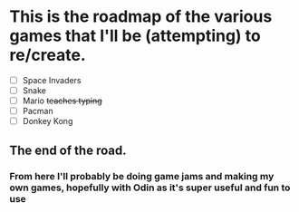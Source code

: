 # This is the roadmap of the various games that I'll be (attempting) to re/create.

- [ ] Space Invaders
- [ ] Snake
- [ ] Mario ~~teaches typing~~
- [ ] Pacman
- [ ] Donkey Kong

## The end of the road.
### From here I'll probably be doing game jams and making my own games, hopefully with Odin as it's super useful and fun to use
